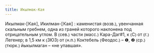 ```yaml
---
title: Икылмак-Кая
---
```


Икылмак-⟦Кая⟧, Икилман-⟦Кая⟧
: каменистая ⦅возв.⦆, увенчанная скальным гребнем, одна из граней которого наклонена под отрицательным углом. В ⦅сев.⦆ части ⦅масс.⦆ Кара-Даг#1, к ⦅С⦆ от ⦅г.⦆ Легенер; в 1,5 км к ⦅ЗЮЗ⦆ от ⦅н.п.⦆ Коктебель ⦅Феодос.⦆ – ❶, ❷ ⦅ср.⦆ ⦅тюрк.⦆ йыкылмаган – «не упавшая».
